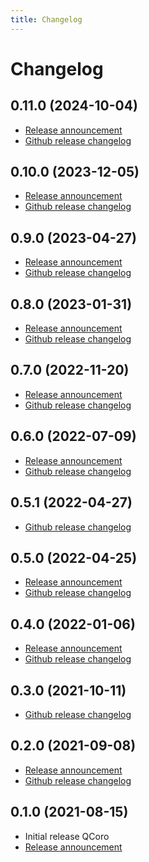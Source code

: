 ```yaml
---
title: Changelog
---
```


<!--
SPDX-FileCopyrightText: 2022 Daniel Vrátil <dvratil@kde.org>

SPDX-License-Identifier: GFDL-1.3-or-later
-->

# Changelog

## 0.11.0 (2024-10-04)

* [Release announcement](news/2024/2024-10-04-qcoro-0.11.0-announcement.md)
* [Github release changelog](https://github.com/danvratil/qcoro/releases/tag/v0.11.0)

## 0.10.0 (2023-12-05)

* [Release announcement](news/2023/2023-12-05-qcoro-0.10.0-announcement.md)
* [Github release changelog](https://github.com/danvratil/qcoro/releases/tag/v0.10.0)

## 0.9.0 (2023-04-27)

* [Release announcement](news/2023/2023-04-27-qcoro-0.9.0-announcement.md)
* [Github release changelog](https://github.com/danvratil/qcoro/releases/tag/v0.9.0)

## 0.8.0 (2023-01-31)

* [Release announcement](news/2023/2023-01-31-qcoro-0.8.0-announcement.md)
* [Github release changelog](https://github.com/danvratil/qcoro/releases/tag/v0.8.0)

## 0.7.0 (2022-11-20)

* [Release announcement](news/2022/2022-11-17-qcoro-0.7.0-announcement.md)
* [Github release changelog](https://github.com/danvratil/qcoro/releases/tag/v0.7.0)

## 0.6.0 (2022-07-09)

* [Release announcement](news/2022/2022-07-09-qcoro-0.6.0-announcement.md)
* [Github release changelog](https://github.com/danvratil/qcoro/releases/tag/v0.6.0)

## 0.5.1 (2022-04-27)

* [Github release changelog](https://github.com/danvratil/qcoro/releases/tag/v0.5.1)

## 0.5.0 (2022-04-25)

* [Release announcement](news/2022/2022-04-25-qcoro-0.5.0-announcement.md)
* [Github release changelog](https://github.com/danvratil/qcoro/releases/tag/v0.5.0)

## 0.4.0 (2022-01-06)

* [Release announcement](news/2022/2022-01-06-qcoro-0.4.0-announcement.md)
* [Github release changelog](https://github.com/danvratil/qcoro/releases/tag/v0.4.0)

## 0.3.0 (2021-10-11)

* [Github release changelog](https://github.com/danvratil/qcoro/releases/tag/v0.3.0)

## 0.2.0 (2021-09-08)

* [Release announcement](news/2021/2021-09-08-qcoro-0.2.0-announcement.md)
* [Github release changelog](https://github.com/danvratil/qcoro/releases/tag/v0.2.0)

## 0.1.0 (2021-08-15)

* Initial release QCoro
* [Release announcement](news/2021/2021-08-16-qcoro-0.1.0-announcement.md)
